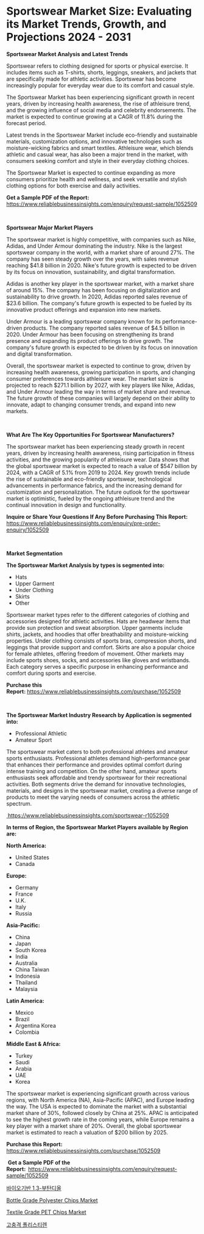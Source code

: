 <p><h1>Sportswear Market Size: Evaluating its Market Trends, Growth, and Projections 2024 - 2031</h1></p><p><strong>Sportswear Market Analysis and Latest Trends</strong></p>
<p><p>Sportswear refers to clothing designed for sports or physical exercise. It includes items such as T-shirts, shorts, leggings, sneakers, and jackets that are specifically made for athletic activities. Sportswear has become increasingly popular for everyday wear due to its comfort and casual style.</p><p>The Sportswear Market has been experiencing significant growth in recent years, driven by increasing health awareness, the rise of athleisure trend, and the growing influence of social media and celebrity endorsements. The market is expected to continue growing at a CAGR of 11.8% during the forecast period.</p><p>Latest trends in the Sportswear Market include eco-friendly and sustainable materials, customization options, and innovative technologies such as moisture-wicking fabrics and smart textiles. Athleisure wear, which blends athletic and casual wear, has also been a major trend in the market, with consumers seeking comfort and style in their everyday clothing choices.</p><p>The Sportswear Market is expected to continue expanding as more consumers prioritize health and wellness, and seek versatile and stylish clothing options for both exercise and daily activities.</p></p>
<p><strong>Get a Sample PDF of the Report:&nbsp;</strong> <a href="https://www.reliablebusinessinsights.com/enquiry/request-sample/1052509">https://www.reliablebusinessinsights.com/enquiry/request-sample/1052509</a></p>
<p>&nbsp;</p>
<p><strong>Sportswear Major Market Players</strong></p>
<p><p>The sportswear market is highly competitive, with companies such as Nike, Adidas, and Under Armour dominating the industry. Nike is the largest sportswear company in the world, with a market share of around 27%. The company has seen steady growth over the years, with sales revenue reaching $41.8 billion in 2020. Nike's future growth is expected to be driven by its focus on innovation, sustainability, and digital transformation.</p><p>Adidas is another key player in the sportswear market, with a market share of around 15%. The company has been focusing on digitalization and sustainability to drive growth. In 2020, Adidas reported sales revenue of $23.6 billion. The company's future growth is expected to be fueled by its innovative product offerings and expansion into new markets.</p><p>Under Armour is a leading sportswear company known for its performance-driven products. The company reported sales revenue of $4.5 billion in 2020. Under Armour has been focusing on strengthening its brand presence and expanding its product offerings to drive growth. The company's future growth is expected to be driven by its focus on innovation and digital transformation.</p><p>Overall, the sportswear market is expected to continue to grow, driven by increasing health awareness, growing participation in sports, and changing consumer preferences towards athleisure wear. The market size is projected to reach $271.1 billion by 2027, with key players like Nike, Adidas, and Under Armour leading the way in terms of market share and revenue. The future growth of these companies will largely depend on their ability to innovate, adapt to changing consumer trends, and expand into new markets.</p></p>
<p>&nbsp;</p>
<p><strong>What Are The Key Opportunities For Sportswear Manufacturers?</strong></p>
<p><p>The sportswear market has been experiencing steady growth in recent years, driven by increasing health awareness, rising participation in fitness activities, and the growing popularity of athleisure wear. Data shows that the global sportswear market is expected to reach a value of $547 billion by 2024, with a CAGR of 5.1% from 2019 to 2024. Key growth trends include the rise of sustainable and eco-friendly sportswear, technological advancements in performance fabrics, and the increasing demand for customization and personalization. The future outlook for the sportswear market is optimistic, fueled by the ongoing athleisure trend and the continual innovation in design and functionality.</p></p>
<p><strong>Inquire or Share Your Questions If Any Before Purchasing This Report:</strong> <a href="https://www.reliablebusinessinsights.com/enquiry/pre-order-enquiry/1052509">https://www.reliablebusinessinsights.com/enquiry/pre-order-enquiry/1052509</a></p>
<p>&nbsp;</p>
<p><strong>Market Segmentation</strong></p>
<p><strong>The Sportswear Market Analysis by types is segmented into:</strong></p>
<p><ul><li>Hats</li><li>Upper Garment</li><li>Under Clothing</li><li>Skirts</li><li>Other</li></ul></p>
<p><p>Sportswear market types refer to the different categories of clothing and accessories designed for athletic activities. Hats are headwear items that provide sun protection and sweat absorption. Upper garments include shirts, jackets, and hoodies that offer breathability and moisture-wicking properties. Under clothing consists of sports bras, compression shorts, and leggings that provide support and comfort. Skirts are also a popular choice for female athletes, offering freedom of movement. Other markets may include sports shoes, socks, and accessories like gloves and wristbands. Each category serves a specific purpose in enhancing performance and comfort during sports and exercise.</p></p>
<p><strong>Purchase this Report:&nbsp;</strong><a href="https://www.reliablebusinessinsights.com/purchase/1052509">https://www.reliablebusinessinsights.com/purchase/1052509</a></p>
<p>&nbsp;</p>
<p><strong>The Sportswear Market Industry Research by Application is segmented into:</strong></p>
<p><ul><li>Professional Athletic</li><li>Amateur Sport</li></ul></p>
<p><p>The sportswear market caters to both professional athletes and amateur sports enthusiasts. Professional athletes demand high-performance gear that enhances their performance and provides optimal comfort during intense training and competition. On the other hand, amateur sports enthusiasts seek affordable and trendy sportswear for their recreational activities. Both segments drive the demand for innovative technologies, materials, and designs in the sportswear market, creating a diverse range of products to meet the varying needs of consumers across the athletic spectrum.</p></p>
<p><a href="https://www.reliablebusinessinsights.com/sportswear-r1052509">&nbsp;https://www.reliablebusinessinsights.com/sportswear-r1052509</a></p>
<p><strong>In terms of Region, the Sportswear Market Players available by Region are:</strong></p>
<p>
    <p> <strong> North America: </strong>
        <ul>
            <li>United States</li>
            <li>Canada</li>
        </ul>
        </p> 
    <p> <strong> Europe: </strong>
        <ul>
            <li>Germany</li>
            <li>France</li>
            <li>U.K.</li>
            <li>Italy</li>
            <li>Russia</li>
        </ul>
        </p> 
    <p> <strong> Asia-Pacific: </strong>
        <ul>
            <li>China</li>
            <li>Japan</li>
            <li>South Korea</li>
            <li>India</li>
            <li>Australia</li>
            <li>China Taiwan</li>
            <li>Indonesia</li>
            <li>Thailand</li>
            <li>Malaysia</li>
        </ul>
        </p> 
    <p> <strong> Latin America: </strong>
        <ul>
            <li>Mexico</li>
            <li>Brazil</li>
            <li>Argentina Korea</li>
            <li>Colombia</li>
        </ul>
        </p> 
    <p> <strong> Middle East & Africa: </strong>
        <ul>
            <li>Turkey</li>
            <li>Saudi</li>
            <li>Arabia</li>
            <li>UAE</li>
            <li>Korea</li>
        </ul>
    </p>
    </p>
<p><p>The sportswear market is experiencing significant growth across various regions, with North America (NA), Asia-Pacific (APAC), and Europe leading the way. The USA is expected to dominate the market with a substantial market share of 30%, followed closely by China at 25%. APAC is anticipated to see the highest growth rate in the coming years, while Europe remains a key player with a market share of 20%. Overall, the global sportswear market is estimated to reach a valuation of $200 billion by 2025.</p></p>
<p><strong>Purchase this Report: </strong><a href="https://www.reliablebusinessinsights.com/purchase/1052509">https://www.reliablebusinessinsights.com/purchase/1052509</a></p>
<p>&nbsp;<strong>Get a Sample PDF of the Report:&nbsp;&nbsp;</strong><a href="https://www.reliablebusinessinsights.com/enquiry/request-sample/1052509">https://www.reliablebusinessinsights.com/enquiry/request-sample/1052509</a></p>
<p><strong></strong></p>
<p><p><a href="https://github.com/plelbej847484502/Market-Research-Report-List-2/blob/main/7461656146631.md">바이오기반 1,3-부탄디올</a></p><p><a href="https://github.com/johnbach50/Market-Research-Report-List-3/blob/main/bottle-grade-polyester-chips-market.md">Bottle Grade Polyester Chips Market</a></p><p><a href="https://github.com/pjcfca/Market-Research-Report-List-3/blob/main/textile-grade-pet-chips-market.md">Textile Grade PET Chips Market</a></p><p><a href="https://github.com/AnthonyWratten/Market-Research-Report-List-1/blob/main/5943307146630.md">고충격 폴리스티렌</a></p></p>